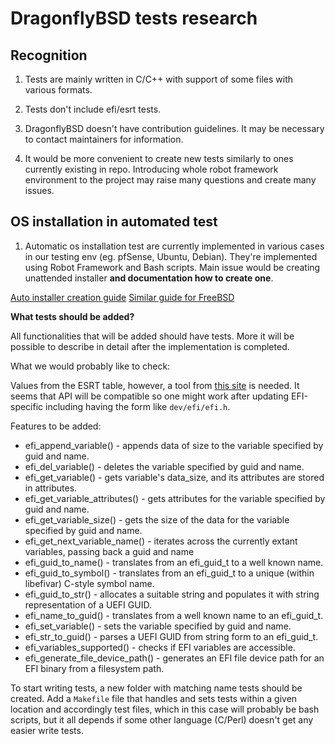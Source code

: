# DragonflyBSD tests research

## Recognition

1. Tests are mainly written in C/C++ with support of some files with various
formats.

1. Tests don't include efi/esrt tests.

1. DragonflyBSD doesn't have contribution guidelines. It may be necessary to
contact maintainers for information.

1. It would be more convenient to create new tests similarly to ones currently
existing in repo. Introducing whole robot framework environment to the project
may raise many questions and create many issues.

## OS installation in automated test

1. Automatic os installation test are currently implemented in various cases
in our testing env (eg. pfSense, Ubuntu, Debian). They're implemented using
Robot Framework and Bash scripts. Main issue would be creating unattended
installer __and documentation how to create one__.

[Auto installer creation guide](https://umbriel.fr/blog/DragonFly_BSD_autoinstall.html)
[Similar guide for FreeBSD](https://www.freebsd.org/cgi/man.cgi?bsdinstall(8))

**What tests should be added?**

All functionalities that will be added should have tests. More it will be
possible to describe in detail after the implementation is completed.

What we would probably like to check:

Values ​​from the ESRT table, however, a tool from
[this site](https://reviews.freebsd.org/rG24f398e7a153a05a7e94ae8dd623e2b6d28d94eb)
is needed. It seems that API will be compatible so one might work after updating
EFI-specific including having the form like `dev/efi/efi.h`.

Features to be added:

* efi_append_variable() - appends data of size to the variable specified by guid
and name.
* efi_del_variable() - deletes the variable specified by guid and name.
* efi_get_variable() - gets variable's data_size, and its attributes are stored
in attributes.
* efi_get_variable_attributes() - gets attributes for the variable specified by
guid and name.
* efi_get_variable_size() - gets the size of the data for the variable specified
by guid and name.
* efi_get_next_variable_name() - iterates across the currently extant variables,
passing back a guid and name
* efi_guid_to_name() - translates from an efi_guid_t to a well known name.
* efi_guid_to_symbol() - translates from an efi_guid_t to a unique
(within libefivar) C-style symbol name.
* efi_guid_to_str() - allocates a suitable string and populates it with string
representation of a UEFI GUID.
* efi_name_to_guid() - translates from a well known name to an efi_guid_t.
* efi_set_variable() - sets the variable specified by guid and name.
* efi_str_to_guid() - parses a UEFI GUID from string form to an efi_guid_t.
* efi_variables_supported() - checks if EFI variables are accessible.
* efi_generate_file_device_path() - generates an EFI file device path for an EFI
binary from a filesystem path.

To start writing tests, a new folder with matching name tests should be created.
Add a `Makefile` file that handles and sets tests within a given location
and accordingly test files, which in this case will probably be bash scripts,
but it all depends if some other language (C/Perl) doesn't get any easier
write tests.